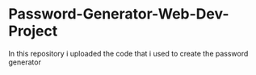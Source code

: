 # Password-Generator-Web-Dev-Project
In this repository i uploaded the code that i used to create the password generator
